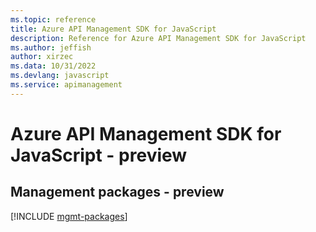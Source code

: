 ```yaml
---
ms.topic: reference
title: Azure API Management SDK for JavaScript
description: Reference for Azure API Management SDK for JavaScript
ms.author: jeffish
author: xirzec
ms.data: 10/31/2022
ms.devlang: javascript
ms.service: apimanagement
---
```

# Azure API Management SDK for JavaScript - preview

## Management packages - preview
[!INCLUDE [mgmt-packages](api-management-mgmt-index.md)]